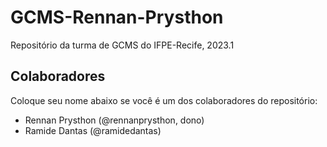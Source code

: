 # GCMS-Rennan-Prysthon
Repositório da turma de GCMS do IFPE-Recife, 2023.1

## Colaboradores
Coloque seu nome abaixo se você é um dos colaboradores do repositório:
* Rennan Prysthon (@rennanprysthon, dono)
* Ramide Dantas (@ramidedantas)
